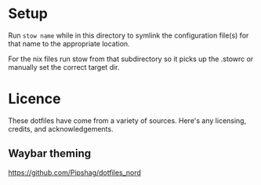 # Setup
Run `stow name` while in this directory to symlink the configuration file(s) for that name to the appropriate location.

For the nix files run stow from that subdirectory so it picks up the .stowrc or manually set the correct target dir.

# Licence
These dotfiles have come from a variety of sources.
Here's any licensing, credits, and acknowledgements.

## Waybar theming
https://github.com/Pipshag/dotfiles_nord
